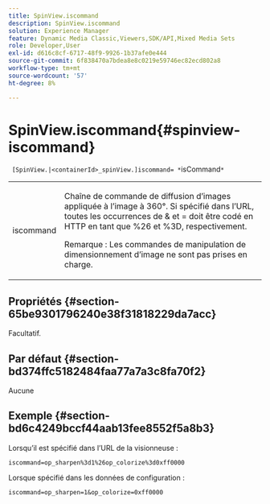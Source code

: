 ```yaml
---
title: SpinView.iscommand
description: SpinView.iscommand
solution: Experience Manager
feature: Dynamic Media Classic,Viewers,SDK/API,Mixed Media Sets
role: Developer,User
exl-id: d616c8cf-6717-48f9-9926-1b37afe0e444
source-git-commit: 6f838470a7bdea8e8c0219e59746ec82ecd802a8
workflow-type: tm+mt
source-wordcount: '57'
ht-degree: 8%

---
```


# SpinView.iscommand{#spinview-iscommand}

` [SpinView.|<containerId>_spinView.]iscommand= *`isCommand`*`

<table id="table_18D47E7C6A2D4D68B94225CB621D5F7C"> 
 <tbody> 
  <tr> 
   <td colname="col1"> <p> <span class="codeph"><span class="varname"> iscommand</span></span> </p> </td> 
   <td colname="col2"> <p> Chaîne de commande de diffusion d’images appliquée à l’image à 360°. Si spécifié dans l’URL, toutes les occurrences de <span class="codeph"> &amp;</span> et <span class="codeph"> =</span> doit être codé en HTTP en tant que <span class="codeph"> %26</span> et <span class="codeph"> %3D</span>, respectivement. </p> <p> <p>Remarque : Les commandes de manipulation de dimensionnement d’image ne sont pas prises en charge. </p> </p> </td> 
  </tr> 
 </tbody> 
</table>

## Propriétés {#section-65be9301796240e38f31818229da7acc}

Facultatif.

## Par défaut {#section-bd374ffc5182484faa77a7a3c8fa70f2}

Aucune

## Exemple {#section-bd6c4249bccf44aab13fee8552f5a8b3}

Lorsqu’il est spécifié dans l’URL de la visionneuse :

`iscommand=op_sharpen%3d1%26op_colorize%3d0xff0000`

Lorsque spécifié dans les données de configuration :

`iscommand=op_sharpen=1&op_colorize=0xff0000`
